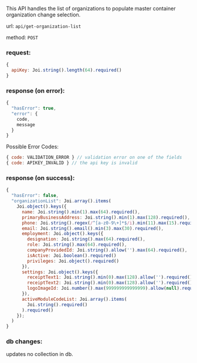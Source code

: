 This API handles the list of organizations to populate master container organization change selection.

url: `api/get-organization-list`

method: `POST`

### request: 
```js
{
  apiKey: Joi.string().length(64).required()
}
```

### response (on error):
```js
{
  "hasError": true,
  "error": {
    code,
    message
  }
}
```

Possible Error Codes:
```js
{ code: VALIDATION_ERROR } // validation error on one of the fields
{ code: APIKEY_INVALID } // the api key is invalid
```

### response (on success):
```js
{
  "hasError": false,
  "organizationList": Joi.array().items(
    Joi.object().keys({
      name: Joi.string().min(1).max(64).required(),
      primaryBusinessAddress: Joi.string().min(1).max(128).required(),
      phone: Joi.string().regex(/^[a-z0-9\+]*$/i).min(11).max(15).required(),
      email: Joi.string().email().min(3).max(30).required(),
      employment: Joi.object().keys({ 
        designation: Joi.string().max(64).required(), 
        role: Joi.string().max(64).required(), 
        companyProvidedId: Joi.string().allow('').max(64).required(), 
        isActive: Joi.boolean().required()
        privileges: Joi.object().required()
      }),
      settings: Joi.object().keys({
        receiptText1: Joi.string().min(0).max(128).allow('').required(),
        receiptText2: Joi.string().min(0).max(128).allow('').required(),
        logoImageId: Joi.number().max(999999999999999).allow(null).required(),
      }),
      activeModuleCodeList: Joi.array().items(
        Joi.string().required()
      ).required()
    });
  )
}
```

### db changes:
updates no collection in db.